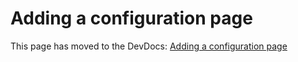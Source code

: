 # Adding a configuration page

This page has moved to the DevDocs: [Adding a configuration page](https://devdocs.prestashop.com/1.7/modules/creation/adding-configuration-page/)

